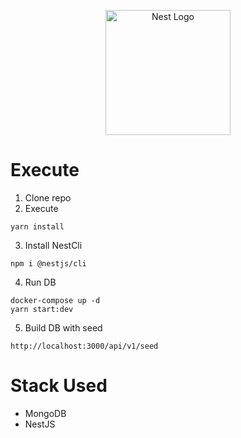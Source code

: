 <p align="center">
  <a href="http://nestjs.com/" target="blank"><img src="https://nestjs.com/img/logo-small.svg" width="200" alt="Nest Logo" /></a>
</p>

# Execute
1. Clone repo
2. Execute
```
yarn install
```
3. Install NestCli
```
npm i @nestjs/cli
```
4. Run DB
```
docker-compose up -d
yarn start:dev
```

5. Build DB with seed
```
http://localhost:3000/api/v1/seed
```


# Stack Used
* MongoDB
* NestJS